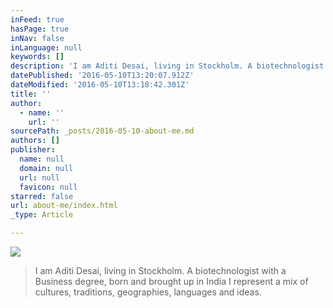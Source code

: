 ```yaml
---
inFeed: true
hasPage: true
inNav: false
inLanguage: null
keywords: []
description: 'I am Aditi Desai, living in Stockholm. A biotechnologist with a Business degree, born and brought up in India I represent a mix of cultures, traditions, geographies, languages and ideas. '
datePublished: '2016-05-10T13:20:07.912Z'
dateModified: '2016-05-10T13:18:42.301Z'
title: ''
author:
  - name: ''
    url: ''
sourcePath: _posts/2016-05-10-about-me.md
authors: []
publisher:
  name: null
  domain: null
  url: null
  favicon: null
starred: false
url: about-me/index.html
_type: Article

---
```

![](https://s3-us-west-2.amazonaws.com/the-grid-img/p/2d73ad18c46c6928bbbf5352b0b009aee375a22e.jpg)

> I am Aditi Desai, living in Stockholm. A biotechnologist with a Business degree, born and brought up in India I represent a mix of cultures, traditions, geographies, languages and ideas.